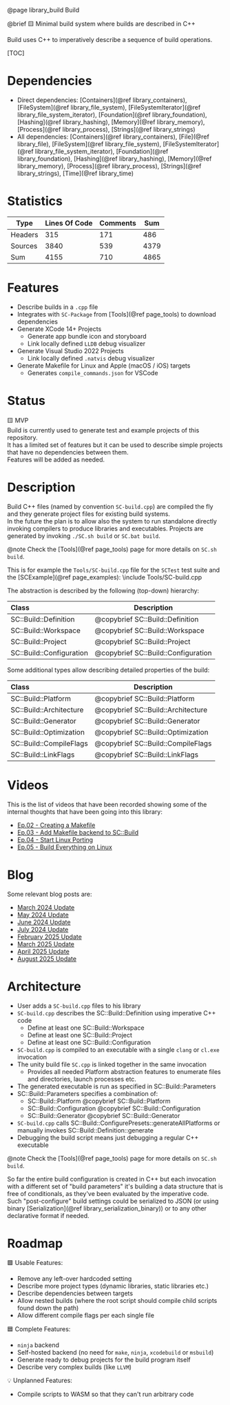 @page library_build Build

@brief 🟨 Minimal build system where builds are described in C++

Build uses C++ to imperatively describe a sequence of build operations.  

[TOC]

# Dependencies
- Direct dependencies: [Containers](@ref library_containers), [FileSystem](@ref library_file_system), [FileSystemIterator](@ref library_file_system_iterator), [Foundation](@ref library_foundation), [Hashing](@ref library_hashing), [Memory](@ref library_memory), [Process](@ref library_process), [Strings](@ref library_strings)
- All dependencies: [Containers](@ref library_containers), [File](@ref library_file), [FileSystem](@ref library_file_system), [FileSystemIterator](@ref library_file_system_iterator), [Foundation](@ref library_foundation), [Hashing](@ref library_hashing), [Memory](@ref library_memory), [Process](@ref library_process), [Strings](@ref library_strings), [Time](@ref library_time)

# Statistics
| Type      | Lines Of Code | Comments  | Sum   |
|-----------|---------------|-----------|-------|
| Headers   | 315			| 171		| 486	|
| Sources   | 3840			| 539		| 4379	|
| Sum       | 4155			| 710		| 4865	|

# Features

- Describe builds in a `.cpp` file
- Integrates with `SC-Package` from [Tools](@ref page_tools) to download dependencies
- Generate XCode 14+ Projects
    - Generate app bundle icon and storyboard
    - Link locally defined `LLDB` debug visualizer
- Generate Visual Studio 2022 Projects
    - Link locally defined `.natvis` debug visualizer
- Generate Makefile for Linux and Apple (macOS / iOS) targets
    - Generates `compile_commands.json` for VSCode

# Status
🟨 MVP  
Build is currently used to generate test and example projects of this repository.  
It has a limited set of features but it can be used to describe simple projects that have no dependencies between them.  
Features will be added as needed.

# Description

Build C++ files (named by convention `SC-build.cpp`) are compiled the fly and they generate project files for existing build systems.  
In the future the plan is to allow also the system to run standalone directly invoking compilers to produce libraries and executables.
Projects are generated by invoking `./SC.sh build` or `SC.bat build`.

@note Check the [Tools](@ref page_tools) page for more details on `SC.sh build`.

This is for example the `Tools/SC-build.cpp` file for the `SCTest` test suite and the [SCExample](@ref page_examples):
\include Tools/SC-build.cpp

The abstraction is described by the following (top-down) hierarchy:

| Class                         | Description                           |
|:------------------------------|---------------------------------------|
| SC::Build::Definition         | @copybrief SC::Build::Definition      |
| SC::Build::Workspace          | @copybrief SC::Build::Workspace       |
| SC::Build::Project            | @copybrief SC::Build::Project         |
| SC::Build::Configuration      | @copybrief SC::Build::Configuration   |

Some additional types allow describing detailed properties of the build:

| Class                         | Description                           |
|:------------------------------|---------------------------------------|
| SC::Build::Platform           | @copybrief SC::Build::Platform        |
| SC::Build::Architecture       | @copybrief SC::Build::Architecture    |
| SC::Build::Generator          | @copybrief SC::Build::Generator       |
| SC::Build::Optimization       | @copybrief SC::Build::Optimization    |
| SC::Build::CompileFlags       | @copybrief SC::Build::CompileFlags    |
| SC::Build::LinkFlags          | @copybrief SC::Build::LinkFlags       |

# Videos

This is the list of videos that have been recorded showing some of the internal thoughts that have been going into this library:

- [Ep.02 - Creating a Makefile](https://www.youtube.com/watch?v=2ccW8TBAWWE)
- [Ep.03 - Add Makefile backend to SC::Build](https://www.youtube.com/watch?v=wYmT3xAzMxU)
- [Ep.04 - Start Linux Porting](https://www.youtube.com/watch?v=DUZeu6VDGL8)
- [Ep.05 - Build Everything on Linux](https://www.youtube.com/watch?v=gu3x3Y1zZLI)

# Blog

Some relevant blog posts are:

- [March 2024 Update](https://pagghiu.github.io/site/blog/2024-03-27-SaneCppLibrariesUpdate.html)
- [May 2024 Update](https://pagghiu.github.io/site/blog/2024-05-31-SaneCppLibrariesUpdate.html)
- [June 2024 Update](https://pagghiu.github.io/site/blog/2024-06-30-SaneCppLibrariesUpdate.html)
- [July 2024 Update](https://pagghiu.github.io/site/blog/2024-07-31-SaneCppLibrariesUpdate.html)
- [February 2025 Update](https://pagghiu.github.io/site/blog/2025-02-28-SaneCppLibrariesUpdate.html)
- [March 2025 Update](https://pagghiu.github.io/site/blog/2025-03-31-SaneCppLibrariesUpdate.html)
- [April 2025 Update](https://pagghiu.github.io/site/blog/2025-04-30-SaneCppLibrariesUpdate.html)
- [August 2025 Update](https://pagghiu.github.io/site/blog/2025-08-31-SaneCppLibrariesUpdate.html)

# Architecture

- User adds a `SC-build.cpp` files to his library
- `SC-build.cpp` describes the SC::Build::Definition using imperative C++ code
    - Define at least one SC::Build::Workspace
    - Define at least one SC::Build::Project 
    - Define at least one SC::Build::Configuration
- `SC-build.cpp` is compiled to an executable with a single `clang` or `cl.exe` invocation
- The unity build file `SC.cpp` is linked together in the same invocation
    - Provides all needed Platform abstraction features to enumerate files and directories, launch processes etc.
- The generated executable is run as specified in SC::Build::Parameters
- SC::Build::Parameters specifies a combination of:
    - SC::Build::Platform @copybrief SC::Build::Platform
    - SC::Build::Configuration @copybrief SC::Build::Configuration
    - SC::Build::Generator @copybrief SC::Build::Generator
- `SC-build.cpp` calls SC::Build::ConfigurePresets::generateAllPlatforms or manually invokes SC::Build::Definition::generate
- Debugging the build script means just debugging a regular C++ executable

@note Check the [Tools](@ref page_tools) page for more details on `SC.sh build`.

So far the entire build configuration is created in C++ but each invocation with a different set of "build parameters" it's building a data structure that is free of conditionals, as they've been evaluated by the imperative code.
Such "post-configure" build settings could be serialized to JSON (or using binary [Serialization](@ref library_serialization_binary)) or to any other declarative format if needed.  

# Roadmap

🟩 Usable Features:
- Remove any left-over hardcoded setting
- Describe more project types (dynamic libraries, static libraries etc.)
- Describe dependencies between targets
- Allow nested builds (where the root script should compile child scripts found down the path)
- Allow different compile flags per each single file

🟦 Complete Features:
- `ninja` backend
- Self-hosted backend (no need for `make`, `ninja`, `xcodebuild` or `msbuild`)
- Generate ready to debug projects for the build program itself
- Describe very complex builds (like `LLVM`)

💡 Unplanned Features:
- Compile scripts to WASM so that they can't run arbitrary code
